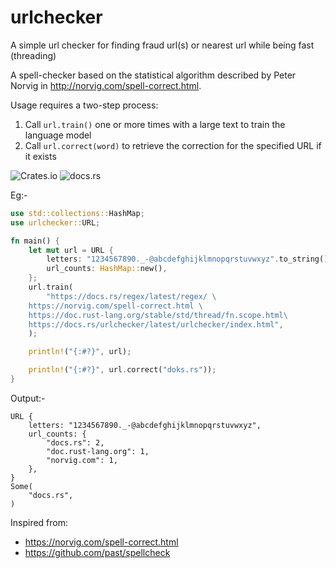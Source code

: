 # urlchecker

A simple url checker for finding fraud url(s) or nearest url while being fast (threading)

A spell-checker based on the statistical algorithm described by Peter Norvig
in <http://norvig.com/spell-correct.html>.

Usage requires a two-step process:

1) Call `url.train()` one or more times with a large text to train the language model
2) Call `url.correct(word)` to retrieve the correction for the specified URL if it exists

![Crates.io](https://img.shields.io/crates/v/urlchecker?style=flat-square)
![docs.rs](https://img.shields.io/docsrs/urlchecker?style=flat-square)

Eg:-

```rust
use std::collections::HashMap;
use urlchecker::URL;

fn main() {
    let mut url = URL {
        letters: "1234567890._-@abcdefghijklmnopqrstuvwxyz".to_string(),
        url_counts: HashMap::new(),
    };
    url.train(
        "https://docs.rs/regex/latest/regex/ \
    https://norvig.com/spell-correct.html \
    https://doc.rust-lang.org/stable/std/thread/fn.scope.html\
    https://docs.rs/urlchecker/latest/urlchecker/index.html",
    );

    println!("{:#?}", url);

    println!("{:#?}", url.correct("doks.rs"));
}
```

Output:-

```
URL {
    letters: "1234567890._-@abcdefghijklmnopqrstuvwxyz",
    url_counts: {
        "docs.rs": 2,
        "doc.rust-lang.org": 1,
        "norvig.com": 1,
    },
}
Some(
    "docs.rs",
)

```

Inspired from:

- https://norvig.com/spell-correct.html
- https://github.com/past/spellcheck
